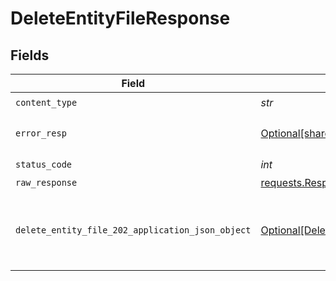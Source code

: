 # DeleteEntityFileResponse


## Fields

| Field                                                                                                         | Type                                                                                                          | Required                                                                                                      | Description                                                                                                   |
| ------------------------------------------------------------------------------------------------------------- | ------------------------------------------------------------------------------------------------------------- | ------------------------------------------------------------------------------------------------------------- | ------------------------------------------------------------------------------------------------------------- |
| `content_type`                                                                                                | *str*                                                                                                         | :heavy_check_mark:                                                                                            | N/A                                                                                                           |
| `error_resp`                                                                                                  | [Optional[shared.ErrorResp]](../../models/shared/errorresp.md)                                                | :heavy_minus_sign:                                                                                            | The request could not be validated                                                                            |
| `status_code`                                                                                                 | *int*                                                                                                         | :heavy_check_mark:                                                                                            | N/A                                                                                                           |
| `raw_response`                                                                                                | [requests.Response](https://requests.readthedocs.io/en/latest/api/#requests.Response)                         | :heavy_minus_sign:                                                                                            | N/A                                                                                                           |
| `delete_entity_file_202_application_json_object`                                                              | [Optional[DeleteEntityFile202ApplicationJSON]](../../models/operations/deleteentityfile202applicationjson.md) | :heavy_minus_sign:                                                                                            | The files are removed from the requested entity successfully.                                                 |